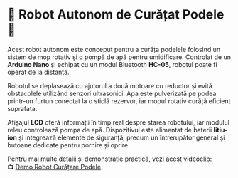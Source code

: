 <h1>🤖 Robot Autonom de Curățat Podele 🧹</h1>

<p>Acest robot autonom este conceput pentru a curăța podelele folosind un sistem de mop rotativ și o pompă de apă pentru umidificare. Controlat de un <strong>Arduino Nano</strong> și echipat cu un modul Bluetooth <strong>HC-05</strong>, robotul poate fi operat de la distanță.</p>

<p>Robotul se deplasează cu ajutorul a două motoare cu reductor și evită obstacolele utilizând senzori ultrasonici. Apa este pulverizată pe podea printr-un furtun conectat la o sticlă rezervor, iar mopul rotativ curăță eficient suprafața.</p>

<p>Afișajul <strong>LCD</strong> oferă informații în timp real despre starea robotului, iar modulul releu controlează pompa de apă. Dispozitivul este alimentat de baterii <strong>litiu-ion</strong> și integrează elemente de siguranță, precum un întrerupător general și butoane dedicate pentru pornire și oprire.</p>

<p>Pentru mai multe detalii și demonstrație practică, vezi acest videoclip:<br>
📺 <a href="https://youtu.be/ecNfo2phP6g?si=pkN76e_93W3H9zNL" target="_blank">Demo Robot Curățare Podele</a></p>
